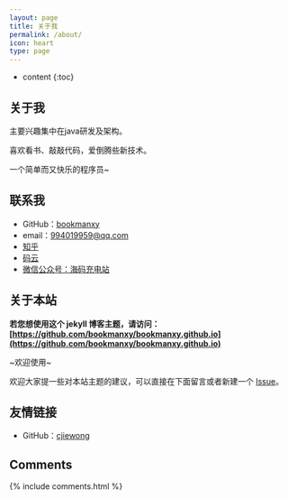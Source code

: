```yaml
---
layout: page
title: 关于我
permalink: /about/
icon: heart
type: page
---
```


* content
{:toc}

## 关于我

主要兴趣集中在java研发及架构。

喜欢看书、敲敲代码，爱倒腾些新技术。

一个简单而又快乐的程序员~

## 联系我

* GitHub：[bookmanxy](https://github.com/bookmanxy)
* email：994019959@qq.com
* [知乎](https://www.zhihu.com/people/xiao-sheng-19-64/activities)
* [码云](https://gitee.com/watermelon0620/events)
* [微信公众号：海码充电站](http://mp.weixin.qq.com/mp/homepage?__biz=MzA4MTI5Mjc4MA==&hid=1&sn=3de65ef7521e46a4d77a7200118b92f9&scene=18#wechat_redirect)


## 关于本站

**若您想使用这个 jekyll 博客主题，请访问：[https://github.com/bookmanxy/bookmanxy.github.io](https://github.com/bookmanxy/bookmanxy.github.io)**

~欢迎使用~

欢迎大家提一些对本站主题的建议，可以直接在下面留言或者新建一个 [Issue](https://github.com/bookmanxy/bookmanxy.github.io/issues)。

## 友情链接
* GitHub：[cjiewong](https://github.com/cjiewong)

## Comments
{% include comments.html %}
